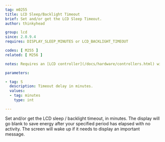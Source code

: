 ```yaml
---
tag: m0255
title: LCD Sleep/Backlight Timeout
brief: Set and/or get the LCD Sleep Timeout.
author: thinkyhead

group: lcd
since: 2.0.9.4
requires: DISPLAY_SLEEP_MINUTES or LCD_BACKLIGHT_TIMEOUT

codes: [ M255 ]
related: [ M256 ]

notes: Requires an [LCD controller](/docs/hardware/controllers.html) with a software controlled backlight or sleep function.

parameters:

- tag: S
  description: Timeout delay in minutes.
  values:
  - tag: minutes
    type: int

---
```


Set and/or get the LCD sleep / backlight timeout, in minutes. The display will go blank to save energy after your specified period has elapsed with no activity. The screen will wake up if it needs to display an important message.

